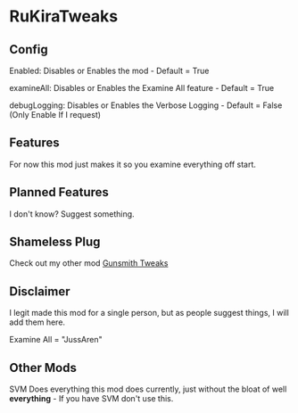 # RuKiraTweaks
## Config
Enabled: Disables or Enables the mod - Default = True

examineAll: Disables or Enables the Examine All feature - Default = True

debugLogging: Disables or Enables the Verbose Logging - Default = False (Only Enable If I request)


## Features
For now this mod just makes it so you examine everything off start.

## Planned Features
I don't know? Suggest something.

## Shameless Plug
Check out my other mod [Gunsmith Tweaks](https://hub.sp-tarkov.com/files/file/2520-gunsmith-tweaks/)

## Disclaimer
I legit made this mod for a single person, but as people suggest things, I will add them here.

Examine All = "JussAren"

## Other Mods
SVM Does everything this mod does currently, just without the bloat of well **everything** - If you have SVM don't use this.